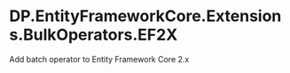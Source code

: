 # DP.EntityFrameworkCore.Extensions.BulkOperators.EF2X
Add batch operator to Entity Framework Core 2.x
